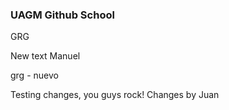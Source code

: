 ### UAGM Github School
GRG

New text Manuel

grg - nuevo

Testing changes, you guys rock!
Changes by Juan